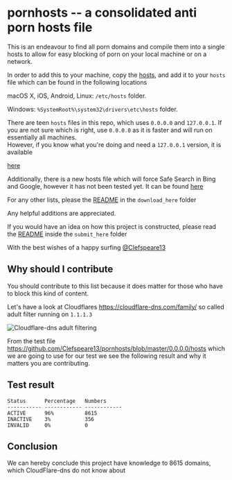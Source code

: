 # pornhosts -- a consolidated anti porn hosts file

This is an endeavour to find all porn domains and compile them into a
single hosts to allow for easy blocking of porn on your local machine or
on a network.

In order to add this to your machine, copy the
[hosts](https://raw.githubusercontent.com/Clefspeare13/pornhosts/master/download_here/0.0.0.0/hosts),
and add it to your ```hosts``` file which can be found in the following
locations

macOS X, iOS, Android, Linux: `/etc/hosts` folder.

Windows: `%SystemRoot%\system32\drivers\etc\hosts` folder.

There are teen ```hosts``` files in this repo, which uses ```0.0.0.0```
and ```127.0.0.1```. If you are not sure which is right, use ```0.0.0.0```
as it is faster and will run on essentially all machines.   
However, if you know what you're doing and need a ```127.0.0.1```
version, it is available

[here](https://raw.githubusercontent.com/Clefspeare13/pornhosts/master/download_here/127.0.0.1/hosts)

Additionally, there is a new hosts file which will force Safe Search in
Bing and Google, however it has not been tested yet. It can be found
[here](https://raw.githubusercontent.com/Clefspeare13/pornhosts/master/download_here/safesearch/0.0.0.0/hosts)

For any other lists, please the [README](https://github.com/Clefspeare13/pornhosts/blob/master/download_here/README.md)
in the `download_here` folder

Any helpful additions are appreciated.

If you would have an idea on how this project is constructed, please read
the [README](https://github.com/Clefspeare13/pornhosts/blob/master/submit_here/README.md)
inside the `submit_here` folder

With the best wishes of a happy surfing
[@Clefspeare13](https://github.com/Clefspeare13)


## Why should I contribute
You should contribute to this list because it does matter for those who
have to block this kind of content.

Let's have a look at Cloudflares <https://cloudflare-dns.com/family/>
so called adult filter running on `1.1.1.3`

![Cloudflare-dns adult filtering](https://www.mypdns.com/file/data/lethgvoookfqugdffqjk/PHID-FILE-fsnlpmklbe5rnalbjlip/preview-image.png)

From the test file
<https://github.com/Clefspeare13/pornhosts/blob/master/0.0.0.0/hosts>
which we are going to use for our test we see the following result and
why it matters you are contributing.

## Test result

```
Status      Percentage   Numbers     
----------- ------------ ------------
ACTIVE      96%          8615        
INACTIVE    3%           356         
INVALID     0%           0           
```

## Conclusion
We can hereby conclude this project have knowledge to 8615 domains, which
CloudFlare-dns do not know about
